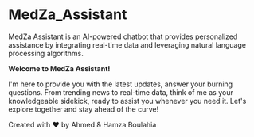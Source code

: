 # MedZa_Assistant
 MedZa Assistant is an AI-powered chatbot that provides personalized assistance by integrating real-time data and leveraging natural language processing algorithms.

 **Welcome to MedZa Assistant!**
 
I'm here to provide you with the latest updates, answer your burning questions.
From trending news to real-time data, think of me as your knowledgeable sidekick, ready to assist you whenever you need it.
Let's explore together and stay ahead of the curve!



Created with :heart: by Ahmed & Hamza Boulahia
